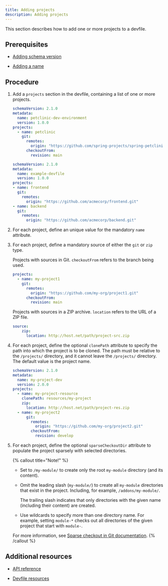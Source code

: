 ```yaml
---
title: Adding projects
description: Adding projects
---
```


This section describes how to add one or more projects to a devfile.

## Prerequisites

- [Adding schema version](./versions)

- [Adding a name](./metadata)

## Procedure

1. Add a `projects` section in the devfile, containing a list of one or
    more projects.

    ```yaml {% title="A minimal devfile with one single project" filename="devfile.yaml" %}
    schemaVersion: 2.1.0
    metadata:
      name: petclinic-dev-environment
      version: 1.0.0
    projects:
      - name: petclinic
        git:
          remotes:
            origin: "https://github.com/spring-projects/spring-petclinic.git"
          checkoutFrom:
            revision: main
    ```

    ```yaml {% title="A devfile with multiple projects" filename="devfile.yaml" %}
    schemaVersion: 2.1.0
    metadata:
      name: example-devfile
      version: 1.0.0
    projects:
    - name: frontend
      git:
        remotes:
          origin: "https://github.com/acmecorp/frontend.git"
    - name: backend
      git:
        remotes:
          origin: "https://github.com/acmecorp/backend.git"
    ```

2. For each project, define an unique value for the mandatory `name`
    attribute.

3. For each project, define a mandatory source of either the `git` or
    `zip` type.

    Projects with sources in Git. `checkoutFrom` refers to the branch
    being used.

    ```yaml {% title="git" filename="devfile.yaml" %}
    projects:
      - name: my-project1
        git:
          remotes:
            origin: "https://github.com/my-org/project1.git"
          checkoutFrom:
            revision: main           
    ```

    Projects with sources in a ZIP archive. `location` refers to the URL
    of a ZIP file.

    ```yaml {% title="zip" filename="devfile.yaml" %}
    source:
        zip:
          location: http://host.net/path/project-src.zip
    ```

4. For each project, define the optional `clonePath` attribute to
    specify the path into which the project is to be cloned. The path
    must be relative to the `/projects/` directory, and it cannot leave
    the `/projects/` directory. The default value is the project name.

    ```yaml {% title="Defining the clonePath attribute" filename="devfile.yaml" %}
    schemaVersion: 2.1.0
    metadata:
      name: my-project-dev
      version: 2.0.0
    projects:
      - name: my-project-resource
        clonePath: resources/my-project
        zip:
          location: http://host.net/path/project-res.zip
      - name: my-project2
          git:
            remotes:
              origin: "https://github.com/my-org/project2.git"
            checkoutFrom:
              revision: develop
    ```

5. For each project, define the optional `sparseCheckoutDir` attribute
    to populate the project sparsely with selected directories.

    {% callout title="Note!" %}
    - Set to `/my-module/` to create only the root `my-module`
        directory (and its content).

    - Omit the leading slash (`my-module/`) to create all `my-module`
        directories that exist in the project. Including, for example,
        `/addons/my-module/`.

        The trailing slash indicates that only directories with the
        given name (including their content) are created.

    - Use wildcards to specify more than one directory name. For
        example, setting `module-*` checks out all directories of the
        given project that start with `module-`.

    For more information, see [Sparse checkout in Git
    documentation](https://git-scm.com/docs/git-read-tree#_sparse_checkout).
    {% /callout %}

## Additional resources

- [API reference](./devfile-schema)

- [Devfile resources](./resources)
